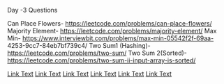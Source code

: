 Day -3 Questions 
 
Can Place Flowers- 
https://leetcode.com/problems/can-place-flowers/ 
Majority Element- 
https://leetcode.com/problems/majority-element/ 
Max Min- 
https://www.interviewbit.com/problems/max-min-05542f2f-69aa-
4253-9cc7-84eb7bf739c4/ 
Two Sum1 (Hashing)- 
https://leetcode.com/problems/two-sum/ 
Two Sum 2(Sorted)- 
https://leetcode.com/problems/two-sum-ii-input-array-is-sorted/ 
 
 
 

[Link Text](https://leetcode.com/problems/can-place-flowers/)
[Link Text](https://leetcode.com/problems/majority-element/)
[Link Text](https://www.interviewbit.com/problems/max-min-05542f2f-69aa-4253-9cc7-84eb7bf739c4/)
[Link Text](https://www.interviewbit.com/problems/max-min-05542f2f-69aa-4253-9cc7-84eb7bf739c4/)
[Link Text](https://leetcode.com/problems/two-sum/)
[Link Text](https://leetcode.com/problems/two-sum-ii-input-array-is-sorted/)
